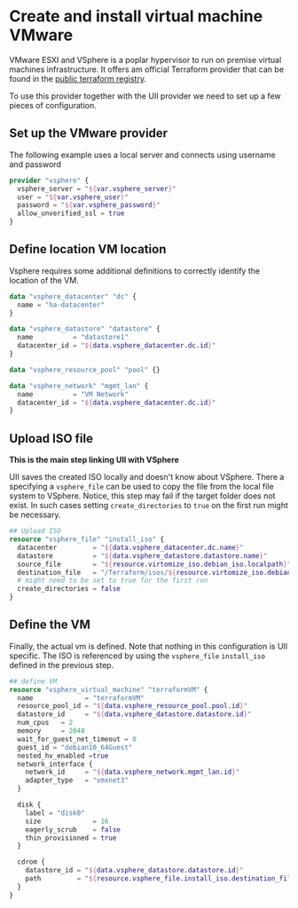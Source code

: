 # Create and install virtual machine VMware

VMware ESXI and VSphere is a poplar hypervisor to run on premise virtual machines infrastructure.
It offers am official Terraform provider that can be found in the [public terraform registry](https://registry.terraform.io/providers/hashicorp/vsphere/latest/docs).

To use this provider together with the UII provider we need to set up a few pieces of configuration.

## Set up the VMware provider

The following example uses a local server and connects using username and password
```terraform
provider "vsphere" {
  vsphere_server = "${var.vsphere_server}"
  user = "${var.vsphere_user}"
  password = "${var.vsphere_password}"
  allow_unverified_ssl = true
}
```
## Define location VM location 

Vsphere requires some additional definitions to correctly identify the location of the VM. 

```terraform
data "vsphere_datacenter" "dc" {
  name = "ha-datacenter"
}

data "vsphere_datastore" "datastore" {
  name          = "datastore1"
  datacenter_id = "${data.vsphere_datacenter.dc.id}"
}

data "vsphere_resource_pool" "pool" {}

data "vsphere_network" "mgmt_lan" {
  name          = "VM Network"
  datacenter_id = "${data.vsphere_datacenter.dc.id}"
}
```
## Upload ISO file
**This is the main step linking UII with VSphere**

UII saves the created ISO locally and doesn't know about VSphere.
There a specifying a `vsphere_file` can be used to copy the file from the local file system to VSphere.
Notice, this step may fail if the target folder does not exist.
In such cases setting `create_directories` to `true` on the first run might be necessary.


```terraform
## Upload ISO
resource "vsphere_file" "install_iso" {
  datacenter         = "${data.vsphere_datacenter.dc.name}"
  datastore          = "${data.vsphere_datastore.datastore.name}"
  source_file        = "${resource.virtomize_iso.debian_iso.localpath}"
  destination_file   = "/Terraform/isos/${resource.virtomize_iso.debian_iso.name}.iso"
  # might need to be set to true for the first run
  create_directories = false
}
```

## Define the VM
Finally, the actual vm is defined. 
Note that nothing in this configuration is UII specific. 
The ISO is referenced by using the  `vsphere_file` `install_iso` defined in the previous step.

```terraform
## define VM
resource "vsphere_virtual_machine" "terraformVM" {
  name             = "terraformVM"
  resource_pool_id = "${data.vsphere_resource_pool.pool.id}"
  datastore_id     = "${data.vsphere_datastore.datastore.id}"
  num_cpus   = 2
  memory     = 2048
  wait_for_guest_net_timeout = 0
  guest_id = "debian10_64Guest"
  nested_hv_enabled =true
  network_interface {
    network_id     = "${data.vsphere_network.mgmt_lan.id}"
    adapter_type   = "vmxnet3"
  }

  disk {
    label = "disk0"
    size             = 16
    eagerly_scrub    = false
    thin_provisioned = true
  }

  cdrom {
    datastore_id = "${data.vsphere_datastore.datastore.id}"
    path         = "${resource.vsphere_file.install_iso.destination_file}"
  }
}
```